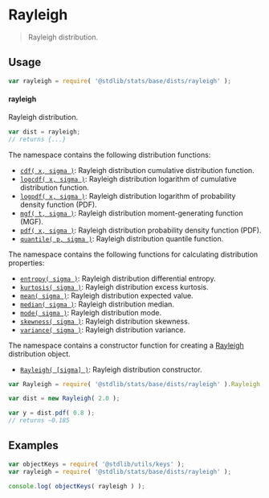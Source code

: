 <!--

@license Apache-2.0

Copyright (c) 2018 The Stdlib Authors.

Licensed under the Apache License, Version 2.0 (the "License");
you may not use this file except in compliance with the License.
You may obtain a copy of the License at

   http://www.apache.org/licenses/LICENSE-2.0

Unless required by applicable law or agreed to in writing, software
distributed under the License is distributed on an "AS IS" BASIS,
WITHOUT WARRANTIES OR CONDITIONS OF ANY KIND, either express or implied.
See the License for the specific language governing permissions and
limitations under the License.

-->

# Rayleigh

> Rayleigh distribution.

<section class="usage">

## Usage

```javascript
var rayleigh = require( '@stdlib/stats/base/dists/rayleigh' );
```

#### rayleigh

Rayleigh distribution.

```javascript
var dist = rayleigh;
// returns {...}
```

The namespace contains the following distribution functions:

<!-- <toc pattern="*+(cdf|pdf|mgf|quantile)*"> -->

<div class="namespace-toc">

-   <span class="signature">[`cdf( x, sigma )`][@stdlib/stats/base/dists/rayleigh/cdf]</span><span class="delimiter">: </span><span class="description">Rayleigh distribution cumulative distribution function.</span>
-   <span class="signature">[`logcdf( x, sigma )`][@stdlib/stats/base/dists/rayleigh/logcdf]</span><span class="delimiter">: </span><span class="description">Rayleigh distribution logarithm of cumulative distribution function.</span>
-   <span class="signature">[`logpdf( x, sigma )`][@stdlib/stats/base/dists/rayleigh/logpdf]</span><span class="delimiter">: </span><span class="description">Rayleigh distribution logarithm of probability density function (PDF).</span>
-   <span class="signature">[`mgf( t, sigma )`][@stdlib/stats/base/dists/rayleigh/mgf]</span><span class="delimiter">: </span><span class="description">Rayleigh distribution moment-generating function (MGF).</span>
-   <span class="signature">[`pdf( x, sigma )`][@stdlib/stats/base/dists/rayleigh/pdf]</span><span class="delimiter">: </span><span class="description">Rayleigh distribution probability density function (PDF).</span>
-   <span class="signature">[`quantile( p, sigma )`][@stdlib/stats/base/dists/rayleigh/quantile]</span><span class="delimiter">: </span><span class="description">Rayleigh distribution quantile function.</span>

</div>

<!-- </toc> -->

The namespace contains the following functions for calculating distribution properties:

<!-- <toc pattern="*+(entropy|kurtosis|mean|median|mode|skewness|stdev|variance)*"> -->

<div class="namespace-toc">

-   <span class="signature">[`entropy( sigma )`][@stdlib/stats/base/dists/rayleigh/entropy]</span><span class="delimiter">: </span><span class="description">Rayleigh distribution differential entropy.</span>
-   <span class="signature">[`kurtosis( sigma )`][@stdlib/stats/base/dists/rayleigh/kurtosis]</span><span class="delimiter">: </span><span class="description">Rayleigh distribution excess kurtosis.</span>
-   <span class="signature">[`mean( sigma )`][@stdlib/stats/base/dists/rayleigh/mean]</span><span class="delimiter">: </span><span class="description">Rayleigh distribution expected value.</span>
-   <span class="signature">[`median( sigma )`][@stdlib/stats/base/dists/rayleigh/median]</span><span class="delimiter">: </span><span class="description">Rayleigh distribution median.</span>
-   <span class="signature">[`mode( sigma )`][@stdlib/stats/base/dists/rayleigh/mode]</span><span class="delimiter">: </span><span class="description">Rayleigh distribution mode.</span>
-   <span class="signature">[`skewness( sigma )`][@stdlib/stats/base/dists/rayleigh/skewness]</span><span class="delimiter">: </span><span class="description">Rayleigh distribution skewness.</span>
-   <span class="signature">[`variance( sigma )`][@stdlib/stats/base/dists/rayleigh/variance]</span><span class="delimiter">: </span><span class="description">Rayleigh distribution variance.</span>

</div>

<!-- </toc> -->

The namespace contains a constructor function for creating a [Rayleigh][rayleigh-distribution] distribution object.

<!-- <toc pattern="*ctor*"> -->

<div class="namespace-toc">

-   <span class="signature">[`Rayleigh( [sigma] )`][@stdlib/stats/base/dists/rayleigh/ctor]</span><span class="delimiter">: </span><span class="description">Rayleigh distribution constructor.</span>

</div>

<!-- </toc> -->

```javascript
var Rayleigh = require( '@stdlib/stats/base/dists/rayleigh' ).Rayleigh;

var dist = new Rayleigh( 2.0 );

var y = dist.pdf( 0.8 );
// returns ~0.185
```

</section>

<!-- /.usage -->

<section class="examples">

## Examples

<!-- TODO: better examples -->

<!-- eslint no-undef: "error" -->

```javascript
var objectKeys = require( '@stdlib/utils/keys' );
var rayleigh = require( '@stdlib/stats/base/dists/rayleigh' );

console.log( objectKeys( rayleigh ) );
```

</section>

<!-- /.examples -->

<section class="links">

[rayleigh-distribution]: https://en.wikipedia.org/wiki/Rayleigh_distribution

<!-- <toc-links> -->

[@stdlib/stats/base/dists/rayleigh/ctor]: https://github.com/stdlib-js/stats/tree/main/base/dists/rayleigh/ctor

[@stdlib/stats/base/dists/rayleigh/entropy]: https://github.com/stdlib-js/stats/tree/main/base/dists/rayleigh/entropy

[@stdlib/stats/base/dists/rayleigh/kurtosis]: https://github.com/stdlib-js/stats/tree/main/base/dists/rayleigh/kurtosis

[@stdlib/stats/base/dists/rayleigh/mean]: https://github.com/stdlib-js/stats/tree/main/base/dists/rayleigh/mean

[@stdlib/stats/base/dists/rayleigh/median]: https://github.com/stdlib-js/stats/tree/main/base/dists/rayleigh/median

[@stdlib/stats/base/dists/rayleigh/mode]: https://github.com/stdlib-js/stats/tree/main/base/dists/rayleigh/mode

[@stdlib/stats/base/dists/rayleigh/skewness]: https://github.com/stdlib-js/stats/tree/main/base/dists/rayleigh/skewness

[@stdlib/stats/base/dists/rayleigh/variance]: https://github.com/stdlib-js/stats/tree/main/base/dists/rayleigh/variance

[@stdlib/stats/base/dists/rayleigh/cdf]: https://github.com/stdlib-js/stats/tree/main/base/dists/rayleigh/cdf

[@stdlib/stats/base/dists/rayleigh/logcdf]: https://github.com/stdlib-js/stats/tree/main/base/dists/rayleigh/logcdf

[@stdlib/stats/base/dists/rayleigh/logpdf]: https://github.com/stdlib-js/stats/tree/main/base/dists/rayleigh/logpdf

[@stdlib/stats/base/dists/rayleigh/mgf]: https://github.com/stdlib-js/stats/tree/main/base/dists/rayleigh/mgf

[@stdlib/stats/base/dists/rayleigh/pdf]: https://github.com/stdlib-js/stats/tree/main/base/dists/rayleigh/pdf

[@stdlib/stats/base/dists/rayleigh/quantile]: https://github.com/stdlib-js/stats/tree/main/base/dists/rayleigh/quantile

<!-- </toc-links> -->

</section>

<!-- /.links -->
